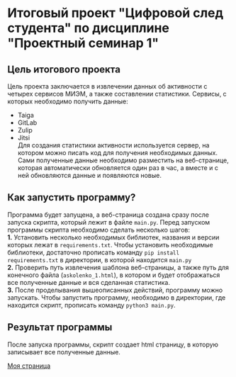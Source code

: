 # Итоговый проект "Цифровой след студента" по дисциплине "Проектный семинар 1"

## Цель итогового проекта
Цель проекта заключается в извлечении данных об активности с четырех сервисов МИЭМ,
а также составлении статистики. Сервисы, с которых необходимо получить данные:
- Taiga
- GitLab
- Zulip
- Jitsi  
Для создания статистики активности используется сервер, на котором можно писать 
код для получения необходимых данных. Сами полученные данные необходимо разместить 
на веб-странице, которая автоматически обновляется один раз в час, а вместе и с ней
обновляются данные и появляются новые.

## Как запустить программу?
Программа будет запущена, а веб-страница создана сразу после запуска скрипта,
который лежит в файле `main.py`. Перед запуском программы скрипта необходимо 
сделать несколько шагов:  
**1.** Установить несколько необходимых библиотек, названия и версии которых лежат в `requirements.txt`. 
Чтобы установить необходимые библиотеки, достаточно прописать команду
 `pip install requirements.txt` в директории, в которой находится `main.py`  
**2.** Проверить путь извлечения шаблона веб-страницы, а также путь для конечного файла (`askolenko_1.html`),
в котором и будет отображаться все полученные данные и вся сделанная статистика.  
**3.** После проделывания вышеописанных действий, программу можно запускать.
Чтобы запустить программу, необходимо в директории, где находится скрипт, прописать команду `python3 main.py`.

## Результат программы
После запуска программы, скрипт создает html страницу, в которую записывает все полученные данные. 


[Моя страница](https://ivt21.stats.auditory.ru/askolenko_1/askolenko_1.html) 

